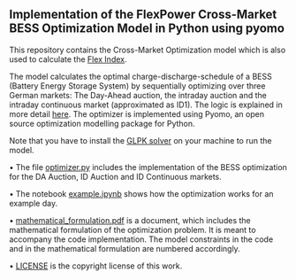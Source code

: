 ## Implementation of the FlexPower Cross-Market BESS Optimization Model in Python using pyomo

This repository contains the Cross-Market Optimization model which is also used to calculate the [Flex Index](https://flex-power.energy/?page_id=5811). 

The model calculates the optimal charge-discharge-schedule of a BESS (Battery Energy Storage System) by sequentially optimizing over three German markets: The Day-Ahead auction, the intraday auction and the intraday continuous market (approximated as ID1). The logic is explained in more detail [here](https://flex-power.energy/?page_id=5811). The optimizer is implemented using Pyomo, an open source optimization modelling package for Python.

Note that you have to install the [GLPK solver](https://www.gnu.org/software/glpk/) on your machine to run the model. 



• The file [optimizer.py](optimizer.py) includes the implementation of the BESS optimization for the DA Auction, ID Auction and ID Continuous markets. 

• The notebook [example.ipynb](example.ipynb) shows how the optimization works for an example day.

• [mathematical_formulation.pdf](mathematical_formulation.pdf) is a document, which includes the mathematical formulation of the optimization problem. It is meant to accompany the code implementation. The model constraints in the code and in the mathematical formulation are numbered accordingly. 

• [LICENSE](LICENSE) is the copyright license of this work.
